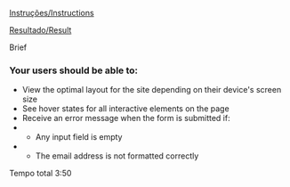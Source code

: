[Instruções/Instructions](https://www.frontendmentor.io/challenges/intro-component-with-signup-form-5cf91bd49edda32581d28fd1)

[Resultado/Result](https://leonardoth.github.io/Intro-component-with-sign-up-form/)

Brief
### Your users should be able to:

* View the optimal layout for the site depending on their device's screen size
* See hover states for all interactive elements on the page
* Receive an error message when the form is submitted if:
* * Any input field is empty
* * The email address is not formatted correctly



Tempo total 3:50
